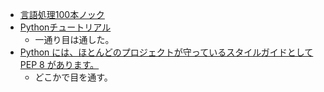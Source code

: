 - [言語処理100本ノック](https://nlp100.github.io/ja/)
- [Pythonチュートリアル](https://docs.python.org/ja/3/tutorial/index.html)
    - 一通り目は通した。
- [Python には、ほとんどのプロジェクトが守っているスタイルガイドとして PEP 8 があります。](https://www.python.org/dev/peps/pep-0008/)
    - どこかで目を通す。